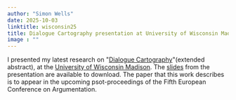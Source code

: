 ```yaml
---
author: "Simon Wells"
date: 2025-10-03
linktitle: wisconsin25
title: Dialogue Cartography presentation at University of Wisconsin Madison 
image : ""
---
```


I presented my latest research on "[Dialogue Cartography](/publications#wells_2025_eca)"(extended abstract), at the [University of Wisconsin Madison](https://ecargument.org/). The [slides](/talks#wisconsin_2025) from the presentation are available to download. The paper that this work describes is to appear in the upcoming psot-proceedings of the Fifth European Conference on Argumentation.






